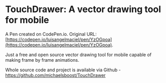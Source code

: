 # TouchDrawer: A vector drawing tool for mobile

A Pen created on CodePen.io. Original URL: [https://codepen.io/luisangelmaciel/pen/YzOGpoa](https://codepen.io/luisangelmaciel/pen/YzOGpoa).

Just a free and open source vector drawing tool for mobile capable of making frame by frame animations.  

Whole source code and project is available via Github - https://github.com/michaelsboost/TouchDrawer